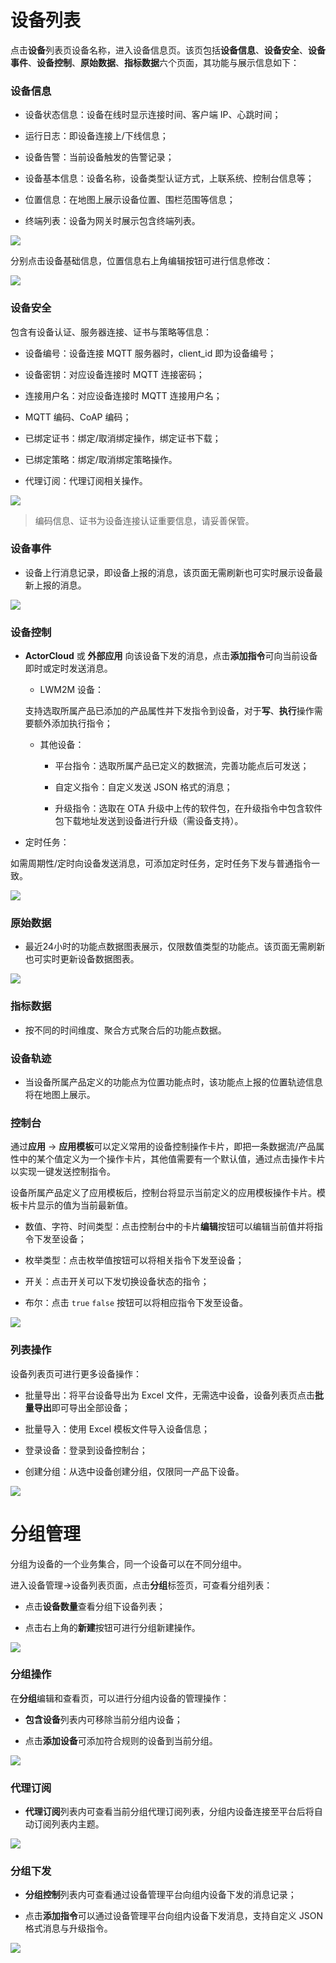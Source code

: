 # 设备列表

点击**设备**列表页设备名称，进入设备信息页。该页包括**设备信息**、**设备安全**、**设备事件**、**设备控制**、**原始数据**、**指标数据**六个页面，其功能与展示信息如下：

### 设备信息

- 设备状态信息：设备在线时显示连接时间、客户端 IP、心跳时间；

- 运行日志：即设备连接上/下线信息；

- 设备告警：当前设备触发的告警记录；

- 设备基本信息：设备名称，设备类型认证方式，上联系统、控制台信息等；

- 位置信息：在地图上展示设备位置、围栏范围等信息；

- 终端列表：设备为网关时展示包含终端列表。

![](/assets/device_info.png)


分别点击设备基础信息，位置信息右上角编辑按钮可进行信息修改：

![](/assets/device_map_edit.png)



### 设备安全

包含有设备认证、服务器连接、证书与策略等信息：

- 设备编号：设备连接 MQTT 服务器时，client_id 即为设备编号；

- 设备密钥：对应设备连接时 MQTT 连接密码；

- 连接用户名：对应设备连接时 MQTT 连接用户名；

- MQTT 编码、CoAP 编码；

- 已绑定证书：绑定/取消绑定操作，绑定证书下载；

- 已绑定策略：绑定/取消绑定策略操作。

- 代理订阅：代理订阅相关操作。

![](/assets/device_decode.png)

> 编码信息、证书为设备连接认证重要信息，请妥善保管。




### 设备事件

- 设备上行消息记录，即设备上报的消息，该页面无需刷新也可实时展示设备最新上报的消息。

![](/assets/upstream_device.png)



### 设备控制

- **ActorCloud** 或 **外部应用** 向该设备下发的消息，点击**添加指令**可向当前设备即时或定时发送消息。

  - LWM2M 设备：
  
  支持选取所属产品已添加的产品属性并下发指令到设备，对于**写**、**执行**操作需要额外添加执行指令；
  
  - 其他设备：
  
    - 平台指令：选取所属产品已定义的数据流，完善功能点后可发送；
    
    - 自定义指令：自定义发送 JSON 格式的消息；
    
    - 升级指令：选取在 OTA 升级中上传的软件包，在升级指令中包含软件包下载地址发送到设备进行升级（需设备支持）。
    
    
  
- 定时任务：

如需周期性/定时向设备发送消息，可添加定时任务，定时任务下发与普通指令一致。

  
![](/assets/device_control.png)


### 原始数据

- 最近24小时的功能点数据图表展示，仅限数值类型的功能点。该页面无需刷新也可实时更新设备数据图表。

![](/assets/original_data.png)

### 指标数据

- 按不同的时间维度、聚合方式聚合后的功能点数据。


### 设备轨迹

- 当设备所属产品定义的功能点为位置功能点时，该功能点上报的位置轨迹信息将在地图上展示。


### 控制台

通过**应用** -> **应用模板**可以定义常用的设备控制操作卡片，即把一条数据流/产品属性中的某个值定义为一个操作卡片，其他值需要有一个默认值，通过点击操作卡片以实现一键发送控制指令。

设备所属产品定义了应用模板后，控制台将显示当前定义的应用模板操作卡片。模板卡片显示的值为当前最新值。

  - 数值、字符、时间类型：点击控制台中的卡片**编辑**按钮可以编辑当前值并将指令下发至设备；

  - 枚举类型：点击枚举值按钮可以将相关指令下发至设备；
  
  - 开关：点击开关可以下发切换设备状态的指令；
  
  - 布尔：点击 `true` `false` 按钮可以将相应指令下发至设备。

![](/product_develop/assets/device_console.png)


### 列表操作

设备列表页可进行更多设备操作：

- 批量导出：将平台设备导出为 Excel 文件，无需选中设备，设备列表页点击**批量导出**即可导出全部设备；

- 批量导入：使用 Excel 模板文件导入设备信息；

- 登录设备：登录到设备控制台；

- 创建分组：从选中设备创建分组，仅限同一产品下设备。

![](/assets/device_list.png)


# 分组管理

分组为设备的一个业务集合，同一个设备可以在不同分组中。

进入设备管理->设备列表页面，点击**分组**标签页，可查看分组列表：

- 点击**设备数量**查看分组下设备列表；

- 点击右上角的**新建**按钮可进行分组新建操作。

![](/assets/group_list.png)


### 分组操作

在**分组**编辑和查看页，可以进行分组内设备的管理操作：

- **包含设备**列表内可移除当前分组内设备；

- 点击**添加设备**可添加符合规则的设备到当前分组。

![](/assets/group_add_device.png)


### 代理订阅

- **代理订阅**列表内可查看当前分组代理订阅列表，分组内设备连接至平台后将自动订阅列表内主题。

![](/assets/group_subscript.png)


### 分组下发

- **分组控制**列表内可查看通过设备管理平台向组内设备下发的消息记录；

- 点击**添加指令**可以通过设备管理平台向组内设备下发消息，支持自定义 JSON 格式消息与升级指令。

![](/assets/group_publish.png)
